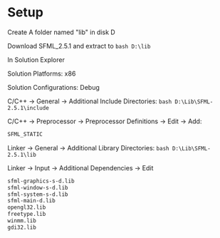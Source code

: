 # Setup

Create A folder named "lib" in disk D

Download SFML_2.5.1 and extract to ```bash D:\lib ```

In Solution Explorer

Solution Platforms: x86

Solution Configurations: Debug

C/C++ -> General -> Additional Include Directories: ```bash D:\Lib\SFML-2.5.1\include ```

C/C++ -> Preprocessor -> Preprocessor Definitions -> Edit -> Add:

```bash
SFML_STATIC
```

Linker -> General -> Additional Library Directories: ```bash D:\Lib\SFML-2.5.1\lib ```

Linker -> Input -> Additional Dependencies -> Edit

```bash
sfml-graphics-s-d.lib
sfml-window-s-d.lib
sfml-system-s-d.lib
sfml-main-d.lib
opengl32.lib
freetype.lib
winmm.lib
gdi32.lib
```

